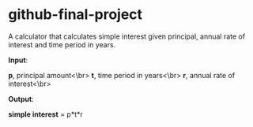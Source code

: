 # github-final-project
A calculator that calculates simple interest given principal, annual rate of interest and time period in years.

**Input**:

  __p__, principal amount<\br>
  __t__, time period in years<\br>
  __r__, annual rate of interest<\br>

**Output**:

  __simple interest__ = p\*t\*r 
